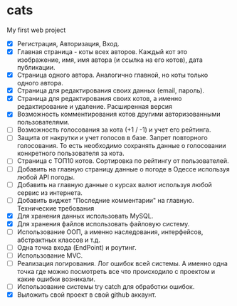 # cats
My first web project

- [x] Регистрация, Авторизация, Вход.
- [x] Главная страница - коты всех авторов. Каждый кот это изображение, имя, имя автора (и ссылка на его котов), дата публикации.
- [x] Страница одного автора. Аналогично главной, но коты только одного автора.
- [X] Страница для редактирования своих данных (email, пароль).
- [x] Страница для редактирования своих котов, а именно редактирование и удаление.
Расширенная версия
- [x] Возможность комментирования котов другими авторизованными пользователями.
- [ ] Возможность голосования за кота (+1 / -1) и учет его рейтинга.
- [ ] Защита от накрутки и учет голосов в базе. Запрет повторного голосования. То есть необходимо сохранять данные о голосовании конкретного пользователя за кота.
- [ ] Страница с ТОП10 котов. Сортировка по рейтингу от пользователей.
- [ ] Добавить на главную страницу данные о погоде в Одессе используя любой API погоды.
- [ ] Добавить на главную данные о курсах валют используя любой сервис из интернета.
- [ ] Добавить виджет "Последние комментарии" на главную.
Технические требования
- [x] Для хранения данных использовать MySQL.
- [x] Для хранения файлов использовать файловую систему.
- [ ] Использование ООП, а именно наследования, интерфейсов, абстрактных классов и т.д.
- [ ] Одна точка входа (EndPoint) и роутинг.
- [ ] Использование MVC.
- [ ] Реализация логирования. Лог ошибок всей системы. А именно одна точка где можно посмотреть все что происходило с проектом и какие ошибки возникали.
- [ ] Использование системы try catch для обработки ошибок.
- [x] Выложить свой проект в свой github аккаунт.
